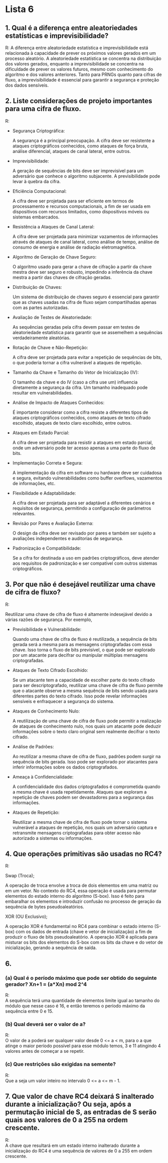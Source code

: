 # Lista 6

## 1. Qual é a diferença entre aleatoriedades estatísticas e imprevisibilidade?

  R: 
    A diferença entre aleatoriedade estatística e imprevisibilidade está relacionada à capacidade de prever os próximos valores gerados em um processo aleatório. A aleatoriedade estatística se concentra na distribuição dos valores gerados, enquanto a imprevisibilidade se concentra na dificuldade de prever os valores futuros, mesmo com conhecimento do algoritmo e dos valores anteriores. Tanto para PRNGs quanto para cifras de fluxo, a imprevisibilidade é essencial para garantir a segurança e proteção dos dados sensíveis.

## 2. Liste considerações de projeto importantes para uma cifra de fluxo.

  R:

   - Segurança Criptográfica:
        
      A segurança é a principal preocupação. A cifra deve ser resistente a ataques criptográficos conhecidos, como ataques de força bruta, análise diferencial, ataques de canal lateral, entre outros.
        
   - Imprevisibilidade:

      A geração de sequências de bits deve ser imprevisível para um adversário que conhece o algoritmo subjacente. A previsibilidade pode levar à quebra da cifra.
        
   - Eficiência Computacional:
    
      A cifra deve ser projetada para ser eficiente em termos de processamento e recursos computacionais, a fim de ser usada em dispositivos com recursos limitados, como dispositivos móveis ou sistemas embarcados.

  - Resistência a Ataques de Canal Lateral:

      A cifra deve ser projetada para minimizar vazamentos de informações através de ataques de canal lateral, como análise de tempo, análise de consumo de energia e análise de radiação eletromagnética.

  - Algoritmo de Geração de Chave Seguro:

      O algoritmo usado para gerar a chave de cifração a partir da chave mestra deve ser seguro e robusto, impedindo a inferência da chave mestra a partir das chaves de cifração geradas.

  - Distribuição de Chaves:

      Um sistema de distribuição de chaves seguro é essencial para garantir que as chaves usadas na cifra de fluxo sejam compartilhadas apenas com as partes autorizadas.

  - Avaliação de Testes de Aleatoriedade:

      As sequências geradas pela cifra devem passar em testes de aleatoriedade estatística para garantir que se assemelhem a sequências verdadeiramente aleatórias.

  - Rotação de Chave e Não-Repetição:

      A cifra deve ser projetada para evitar a repetição de sequências de bits, o que poderia tornar a cifra vulnerável a ataques de repetição.

  - Tamanho da Chave e Tamanho do Vetor de Inicialização (IV):

      O tamanho da chave e do IV (caso a cifra use um) influencia diretamente a segurança da cifra. Um tamanho inadequado pode resultar em vulnerabilidades.

  - Análise de Impacto de Ataques Conhecidos:

      É importante considerar como a cifra resiste a diferentes tipos de ataques criptográficos conhecidos, como ataques de texto cifrado escolhido, ataques de texto claro escolhido, entre outros.

  - Ataques em Estado Parcial:

      A cifra deve ser projetada para resistir a ataques em estado parcial, onde um adversário pode ter acesso apenas a uma parte do fluxo de bits.

  - Implementação Correta e Segura:

      A implementação da cifra em software ou hardware deve ser cuidadosa e segura, evitando vulnerabilidades como buffer overflows, vazamentos de informações, etc.

  - Flexibilidade e Adaptabilidade:

      A cifra deve ser projetada para ser adaptável a diferentes cenários e requisitos de segurança, permitindo a configuração de parâmetros relevantes.

  - Revisão por Pares e Avaliação Externa:

      O design da cifra deve ser revisado por pares e também ser sujeito a avaliações independentes e auditorias de segurança.

  - Padronização e Compatibilidade:

      Se a cifra for destinada a uso em padrões criptográficos, deve atender aos requisitos de padronização e ser compatível com outros sistemas criptográficos.

## 3. Por que não é desejável reutilizar uma chave de cifra de fluxo?

  R:
    
  Reutilizar uma chave de cifra de fluxo é altamente indesejável devido a várias razões de segurança. Por exemplo,

  - Previsibilidade e Vulnerabilidade:
        
    Quando uma chave de cifra de fluxo é reutilizada, a sequência de bits gerada será a mesma para as mensagens criptografadas com essa chave. Isso torna o fluxo de bits previsível, o que pode ser explorado por um atacante para decifrar ou manipular múltiplas mensagens criptografadas.

  - Ataques de Texto Cifrado Escolhido:

    Se um atacante tem a capacidade de escolher parte do texto cifrado para ser descriptografado, reutilizar uma chave de cifra de fluxo permite que o atacante observe a mesma sequência de bits sendo usada para diferentes partes do texto cifrado. Isso pode revelar informações sensíveis e enfraquecer a segurança do sistema.

  - Ataques de Conhecimento Nulo:
    
    A reutilização de uma chave de cifra de fluxo pode permitir a realização de ataques de conhecimento nulo, nos quais um atacante pode deduzir informações sobre o texto claro original sem realmente decifrar o texto cifrado.

  - Análise de Padrões:

    Ao reutilizar a mesma chave de cifra de fluxo, padrões podem surgir na sequência de bits gerada. Isso pode ser explorado por atacantes para inferir informações sobre os dados criptografados.

  - Ameaça à Confidencialidade:

    A confidencialidade dos dados criptografados é comprometida quando a mesma chave é usada repetidamente. Ataques que exploram a repetição de chaves podem ser devastadores para a segurança das informações.

  - Ataques de Repetição:

    Reutilizar a mesma chave de cifra de fluxo pode tornar o sistema vulnerável a ataques de repetição, nos quais um adversário captura e retransmite mensagens criptografadas para obter acesso não autorizado a sistemas ou informações.

## 4. Que operações primitivas são usadas no RC4?

  R:

   Swap (Troca);

   A operação de troca envolve a troca de dois elementos em uma matriz ou em um vetor. No contexto do RC4, essa operação é usada para permutar elementos do estado interno do algoritmo (S-box). Isso é feito para embaralhar os elementos e introduzir confusão no processo de geração da sequência de bytes pseudoaleatórios.

   XOR (OU Exclusivo);

   A operação XOR é fundamental no RC4 para combinar o estado interno (S-box) com os dados de entrada (chave e vetor de inicialização) a fim de produzir o fluxo de bits pseudoaleatório. A operação XOR é aplicada para misturar os bits dos elementos do S-box com os bits da chave e do vetor de inicialização, gerando a sequência de saída.

## 6. 

### (a) Qual é o período máximo que pode ser obtido do seguinte gerador? Xn+1 = (a*Xn) mod 2^4

R:  
  A sequência terá uma quantidade de elementos limite igual ao tamanho do módulo que nesse caso é 16, e então teremos o período máximo da sequência entre 0 e 15.

### (b) Qual deverá ser o valor de a?

R:  
  O valor de a poderá ser qualquer valor desde 0 <= a < m, para o a que atinge o maior período possível para esse módulo temos, 3 e 11 atingindo 4 valores antes de começar a se repetir.

### (c) Que restrições são exigidas na semente?

R:  
  Que a seja um valor inteiro no intervalo 0 <= a <= m - 1.

## 7. Que valor de chave RC4 deixará S inalterado durante a inicialização? Ou seja, após a permutação inicial de S, as entradas de S serão quais aos valores de 0 a 255 na ordem crescente.

R:  
  A chave que resultará em um estado interno inalterado durante a inicialização do RC4 é uma sequência de valores de 0 a 255 em ordem crescente.